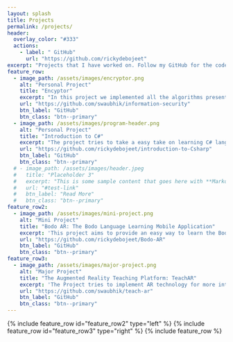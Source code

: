 ```yaml
---
layout: splash
title: Projects
permalink: /projects/
header:
  overlay_color: "#333"
  actions:
    - label: " GitHub"
      url: "https://github.com/rickydebojeet"
excerpt: "Projects that I have worked on. Follow my GitHub for the codes of my projects. (Some of them might be private)"
feature_row:
  - image_path: /assets/images/encryptor.png
    alt: "Personal Project"
    title: "Encyptor"
    excerpt: "In this project we implemented all the algorithms present in Information security using HTML, CSS, and JavaScript."
    url: "https://github.com/swaubhik/information-security"
    btn_label: "GitHub"
    btn_class: "btn--primary"
  - image_path: /assets/images/program-header.png
    alt: "Personal Project"
    title: "Introduction to C#"
    excerpt: "The project tries to take a easy take on learning C# language from scratch. I developed the repository while taking C# course in my undergrad."
    url: "https://github.com/rickydebojeet/introduction-to-Csharp"
    btn_label: "GitHub"
    btn_class: "btn--primary"
  # - image_path: /assets/images/header.jpeg
  #   title: "Placeholder 3"
  #   excerpt: "This is some sample content that goes here with **Markdown** formatting."
  #   url: "#test-link"
  #   btn_label: "Read More"
  #   btn_class: "btn--primary"
feature_row2:
  - image_path: /assets/images/mini-project.png
    alt: "Mini Project"
    title: "Bodo AR: The Bodo Language Learning Mobile Application"
    excerpt: 'This project aims to provide an easy way to learn the Bodo language, one of the official languages of our country.'
    url: "https://github.com/rickydebojeet/Bodo-AR"
    btn_label: "GitHub"
    btn_class: "btn--primary"
feature_row3:
  - image_path: /assets/images/major-project.png
    alt: "Major Project"
    title: "The Augmented Reality Teaching Platform: TeachAR"
    excerpt: 'The Project tries to implement AR technology for more interactive and effective learning, thus making learning a more exciting activity.'
    url: "https://github.com/swaubhik/teach-ar"
    btn_label: "GitHub"
    btn_class: "btn--primary"
---
```


{% include feature_row id="feature_row2" type="left" %}
{% include feature_row id="feature_row3" type="right" %}
{% include feature_row %}


